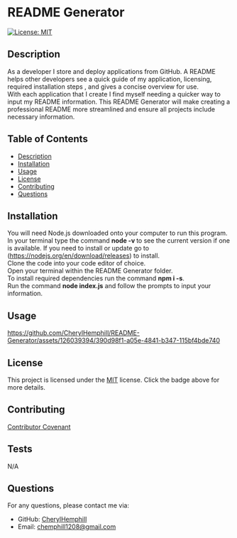 
# README Generator

[![License: MIT](https://img.shields.io/badge/License-MIT-yellow.svg)](https://opensource.org/licenses/MIT)

## Description
As a developer I store and deploy applications from GitHub. A README helps other developers see a quick guide of my application, licensing, required installation steps , and gives a concise overview for use. <br>
With each application that I create I find myself needing a quicker way to input my README information. This README Generator will make creating a professional README more streamlined and ensure all projects include necessary information.

## Table of Contents
* [Description](#description)
* [Installation](#installation)
* [Usage](#usage)
* [License](#license)
* [Contributing](#contributing)
* [Questions](#questions)

## Installation
You will need Node.js downloaded onto your computer to run this program.
In your terminal type the command <b>node -v </b>to see the current version if one is available. 
If you need to install or update go to (https://nodejs.org/en/download/releases) to install.
<br>
Clone the code into your code editor of choice.<br>
Open your terminal within the README Generator folder. <br>
To install required dependencies run the command <b>npm i -s</b>. <br>
Run the command <b>node index.js</b> and follow the prompts to input your information. 

## Usage


https://github.com/CherylHemphill/README-Generator/assets/126039394/390d98f1-a05e-4841-b347-115bf4bde740


## License

This project is licensed under the [MIT](https://opensource.org/licenses/MIT) license. Click the badge above for more details.


## Contributing
[Contributor Covenant](https://www.contributor-covenant.org/) 

## Tests
N/A

## Questions
For any questions, please contact me via:
* GitHub: [CherylHemphill](https://github.com/CherylHemphill)
* Email: chemphill1208@gmail.com
